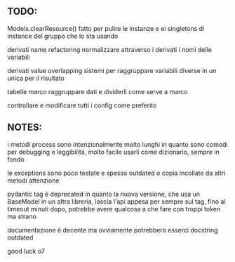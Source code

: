 ## TODO:
Models.clearResource()
fatto per pulire le instanze e ei singletons di instance del gruppo che lo sta usando

derivati name refactoring
normalizzare attraverso i derivati i nomi delle variabili

derivati value overlapping
sistemi per raggruppare variabili diverse in un unica per il risultato

tabelle marco
raggruppare  dati e dividerli come serve a marco

controllare e modificare tutti i config come preferito


## NOTES:

i metodi process sono intenzionalmente molto lunghi in quanto sono comodi per debugging e leggibilità, molto facile usarli come dizionario, sempre in fondo

le exceptions sono poco testate e spesso outdated o copia incollate da altri metodi attenzione

pydantic tag è deprecated in quanto la nuova versione, che usa un BaseModel in un altra libreria, lascia l'api appesa per sempre sul tag, fino al timeout minuti dopo, potrebbe avere qualcosa a che fare con troppi token ma strano

documentazione è decente ma ovviamente potrebbero esserci docstring outdated

good luck  o7


